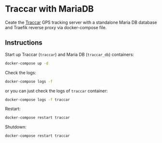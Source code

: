 # Traccar with MariaDB

Ceate the [Traccar](https://www.traccar.org/) GPS tracking server with a standalone Maria DB database and Traefik reverse proxy via docker-compose file.



## Instructions

Start up Traccar (`traccar`) and Maria DB (`traccar_db`) containers:

```bash
docker-compose up -d
```


Check the logs:
```bash
docker-compose logs -f
```

or you can just check the logs of `traccar` container:

```bash
docker-compose logs -f traccar
```


Restart:

```bash
docker-compose restart traccar
```

Shutdown:

```bash
docker-compose restart traccar
```
